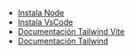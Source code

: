 - [Instala Node](https://nodejs.org/)
- [Instala VsCode](https://code.visualstudio.com/)
- [Documentación Tailwind Vite](https://tailwindcss.com/docs/guides/vite)
- [Documentación Tailwind](https://tailwindcss.com/docs/)
